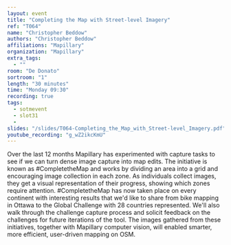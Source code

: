 ```yaml
---
layout: event
title: "Completing the Map with Street-level Imagery"
ref: "T064"
name: "Christopher Beddow"
authors: "Christopher Beddow"
affiliations: "Mapillary"
organization: "Mapillary"
extra_tags:
  - ""
room: "De Donato"
sortroom: "1"
length: "30 minutes"
time: "Monday 09:30"
recording: true
tags:
  - sotmevent
  - slot31
  - 
slides: "/slides/T064-Completing_the_Map_with_Street-level_Imagery.pdf"
youtube_recording: "g_wZ2ikcKmU"
---
```

Over the last 12 months Mapillary has experimented with capture tasks to see if we can turn dense image capture into map edits. The initiative is known as #CompletetheMap and works by dividing an area into a grid and encouraging image collection in each zone. As individuals collect images, they get a visual representation of their progress, showing which zones require attention. #CompletetheMap has now taken place on every continent with interesting results that we&#39;d like to share from bike mapping in Ottawa to the Global Challenge with 28 countries represented. We&#39;ll also walk through the challenge capture process and solicit feedback on the challenges for future iterations of the tool. The images gathered from these initiatives, together with Mapillary computer vision, will enabled smarter, more efficient, user-driven mapping on OSM.